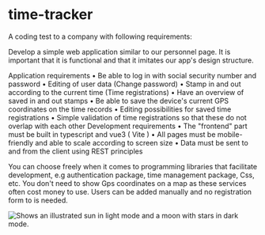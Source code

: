 # time-tracker

A coding test to a company with following requirements:

Develop a simple web application similar to our personnel page. It is important that it is functional and that it imitates our app's design structure.

Application requirements
• Be able to log in with social security number and password
• Editing of user data (Change password)
• Stamp in and out according to the current time (Time registrations)
• Have an overview of saved in and out stamps
• Be able to save the device's current GPS coordinates on the time records
• Editing possibilities for saved time registrations
• Simple validation of time registrations so that these do not overlap with each other
Development requirements
• The "frontend" part must be built in typescript and vue3 ( Vite )
• All pages must be mobile-friendly and able to scale according to screen size
• Data must be sent to and from the client using REST principles

You can choose freely when it comes to programming libraries that facilitate development, e.g
authentication package, time management package, Css, etc. You don't need to show Gps
coordinates on a map as these services often cost money to use. Users can be added manually and no registration form to is needed.


<picture>
  <source media="(prefers-color-scheme: dark)" srcset="https://user-images.githubusercontent.com/25423296/163456776-7f95b81a-f1ed-45f7-b7ab-8fa810d529fa.png">
  <source media="(prefers-color-scheme: light)" srcset="https://user-images.githubusercontent.com/25423296/163456779-a8556205-d0a5-45e2-ac17-42d089e3c3f8.png">
  <img alt="Shows an illustrated sun in light mode and a moon with stars in dark mode." src="https://user-images.githubusercontent.com/25423296/163456779-a8556205-d0a5-45e2-ac17-42d089e3c3f8.png">
</picture>
